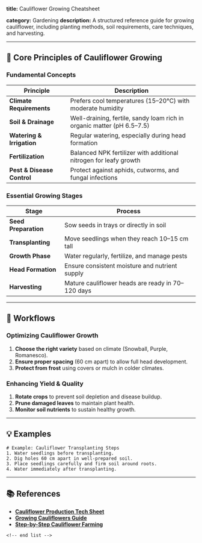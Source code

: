 **title:** Cauliflower Growing Cheatsheet

**category:** Gardening
**description:** A structured reference guide for growing cauliflower, including planting methods, soil requirements, care techniques, and harvesting.

---

## 🌱 **Core Principles of Cauliflower Growing**

### **Fundamental Concepts**

| Principle                        | Description                                                             |
| -------------------------------- | ----------------------------------------------------------------------- |
| **Climate Requirements**   | Prefers cool temperatures (15–20°C) with moderate humidity            |
| **Soil & Drainage**        | Well-draining, fertile, sandy loam rich in organic matter (pH 6.5–7.5) |
| **Watering & Irrigation**  | Regular watering, especially during head formation                      |
| **Fertilization**          | Balanced NPK fertilizer with additional nitrogen for leafy growth       |
| **Pest & Disease Control** | Protect against aphids, cutworms, and fungal infections                 |

### **Essential Growing Stages**

| Stage                      | Process                                            |
| -------------------------- | -------------------------------------------------- |
| **Seed Preparation** | Sow seeds in trays or directly in soil             |
| **Transplanting**    | Move seedlings when they reach 10–15 cm tall      |
| **Growth Phase**     | Water regularly, fertilize, and manage pests       |
| **Head Formation**   | Ensure consistent moisture and nutrient supply     |
| **Harvesting**       | Mature cauliflower heads are ready in 70–120 days |

---

## 🔄 **Workflows**

### **Optimizing Cauliflower Growth**

1. **Choose the right variety** based on climate (Snowball, Purple, Romanesco).
2. **Ensure proper spacing** (60 cm apart) to allow full head development.
3. **Protect from frost** using covers or mulch in colder climates.

### **Enhancing Yield & Quality**

1. **Rotate crops** to prevent soil depletion and disease buildup.
2. **Prune damaged leaves** to maintain plant health.
3. **Monitor soil nutrients** to sustain healthy growth.

---

## 💡 **Examples**

```plaintext
# Example: Cauliflower Transplanting Steps
1. Water seedlings before transplanting.  
2. Dig holes 60 cm apart in well-prepared soil.  
3. Place seedlings carefully and firm soil around roots.  
4. Water immediately after transplanting.  
```

---

## 📚 **References**

- **[Cauliflower Production Tech Sheet](https://www.johnnyseeds.com/growers-library/vegetables/cauliflower/cauliflower-production-tech-sheet.html)**
- **[Growing Cauliflowers Guide](https://seasol.com.au/wp-content/uploads/2020/05/How-to-grow-Vegetables-Cauliflowers.pdf)**
- **[Step-by-Step Cauliflower Farming](https://getbusygardening.com/growing-cauliflower/)**

```
<!-- end list -->
```
